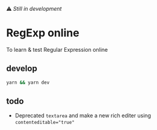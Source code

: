 ⚠️ <em>Still in development</em>

# RegExp online

To learn & test Regular Expression online

## develop

```bash
yarn && yarn dev
```

## todo

- Deprecated `textarea` and make a new rich editer using `contenteditable="true"`
